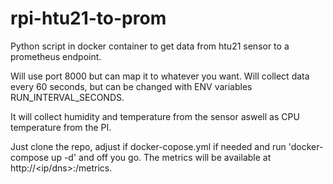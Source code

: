 # rpi-htu21-to-prom
Python script in docker container to get data from htu21 sensor to a prometheus endpoint.

Will use port 8000 but can map it to whatever you want. Will collect data every 60 seconds, but can be changed with ENV variables RUN_INTERVAL_SECONDS. 

It will collect humidity and temperature from the sensor aswell as CPU temperature from the PI. 

Just clone the repo, adjust if docker-copose.yml if needed and run 'docker-compose up -d' and off you go. The metrics will be available at http://<ip/dns>:<port>/metrics. 
